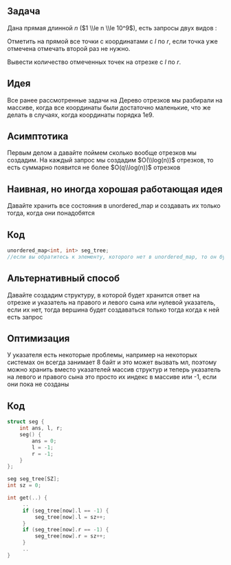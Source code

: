 ## Задача

Дана прямая длинной $n$ ($1 \\le n \\le 10^9$), есть запросы двух видов
:

Отметить на прямой все точки с координатами с $l$ по $r$, если точка уже
отмечена отмечать второй раз не нужно.

Вывести количество отмеченных точек на отрезке с $l$ по $r$.

## Идея

Все ранее рассмотренные задачи на Дерево отрезков мы разбирали на
массиве, когда все координаты были достаточно маленькие, что же
делать в случаях, когда координаты порядка 1e9.

## Асимптотика

Первым делом а давайте поймем сколько вообще отрезков мы создадим. На
каждый запрос мы создадим $O(\\log(n))$ отрезков, то есть суммарно
появится не более $O(q\\log(n))$ отрезков

## Наивная, но иногда хорошая работающая идея

Давайте хранить все состояния в unordered_map и создавать их только
тогда, когда они понадобятся

## Код

``` C++ numberLines
unordered_map<int, int> seg_tree;
//если вы обратитесь к элементу, которого нет в unordered_map, то он будет равен 0, то для данной задачи нам можно обращаться, как и в обычном ДО
```

## Альтернативный способ

Давайте создадим структуру, в которой будет хранится ответ на отрезке и
указатель на правого и левого сына или нулевой указатель, если их нет,
тогда вершина будет создаваться только тогда когда к ней есть запрос

## Оптимизация

У указателя есть некоторые проблемы, например на некоторых системах он
всегда занимает 8 байт и это может вызвать мл, поэтому можно хранить
вместо указателей массив структур и теперь указатель на левого и
правого сына это просто их индекс в массиве или -1, если они пока
не созданы

## Код

``` C++ numberLines
struct seg {
    int ans, l, r;
    seg() {
        ans = 0;
        l = -1;
        r = -1;
    }
};

seg seg_tree[SZ];
int sz = 0;

int get(..) {
     ..
     if (seg_tree[now].l == -1) {
         seg_tree[now].l = sz++;
     }
     if (seg_tree[now].r == -1) {
         seg_tree[now].r = sz++;
     }
     ..
}
```